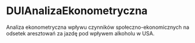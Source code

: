 # DUIAnalizaEkonometryczna
Analiza ekonometryczna wpływu czynników społeczno-ekonomicznych na odsetek aresztowań za jazdę pod wpływem alkoholu w USA.

